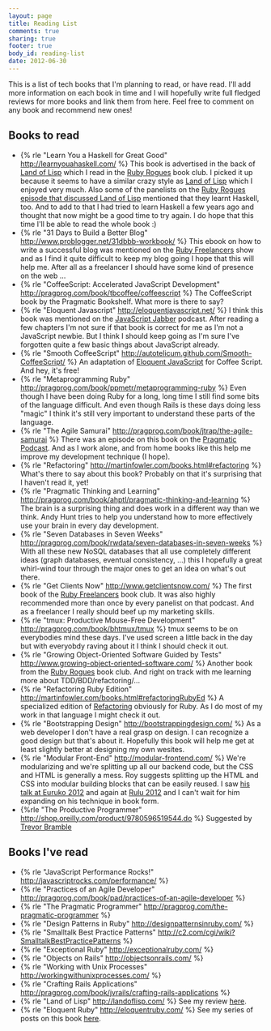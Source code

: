 ```yaml
---
layout: page
title: Reading List
comments: true
sharing: true
footer: true
body_id: reading-list
date: 2012-06-30
---
```


This is a list of tech books that I'm planning to read, or have read. I'll add more information on each book in time and I will hopefully write full fledged reviews for more books and link them from here. Feel free to comment on any book and recommend new ones!

Books to read
-------------

* {% rle "Learn You a Haskell for Great Good" http://learnyouahaskell.com/ %} This book is advertised in the back of [Land of Lisp](#landoflisp) which I read in the [Ruby Rogues](http://rubyrogues.com/) book club. I picked it up because it seems to have a similar crazy style as [Land of Lisp](#landoflisp) which I enjoyed very much. Also some of the panelists on the [Ruby Rogues episode that discussed Land of Lisp](http://rubyrogues.com/043-rr-book-club-land-of-list-with-conrad-barski/) mentioned that they learnt Haskell, too. And to add to that I had tried to learn Haskell a few years ago and thought that now might be a good time to try again. I do hope that this time I'll be able to read the whole book :)
* {% rle "31 Days to Build a Better Blog" http://www.problogger.net/31dbbb-workbook/ %} This ebook on how to write a successful blog was mentioned on the [Ruby Freelancers](http://rubyfreelancers.com/) show and as I find it quite difficult to keep my blog going I hope that this will help me. After all as a freelancer I should have some kind of presence on the web ...
* {% rle "CoffeeScript: Accelerated JavaScript Development" http://pragprog.com/book/tbcoffee/coffeescript %} The CoffeeScript book by the Pragmatic Bookshelf. What more is there to say?
* {% rle "Eloquent Javascript" http://eloquentjavascript.net/ %} I think this book was mentioned on the [JavaScript Jabber](http://javascriptjabber.com/) podcast. After reading a few chapters I'm not sure if that book is correct for me as I'm not a JavaScript newbie. But I think I should keep going as I'm sure I've forgotten quite a few basic things about JavaScript already.
* {% rle "Smooth CoffeeScript" http://autotelicum.github.com/Smooth-CoffeeScript/ %} An adaptation of [Eloquent JavaScript](#eloquentjavascript) for Coffee Script. And hey, it's free!
* {% rle "Metaprogramming Ruby" http://pragprog.com/book/ppmetr/metaprogramming-ruby %} Even though I have been doing Ruby for a long, long time I still find some bits of the language difficult. And even though Rails is these days doing less "magic" I think it's still very important to understand these parts of the language.
* {% rle "The Agile Samurai" http://pragprog.com/book/jtrap/the-agile-samurai %} There was an episode on this book on the [Pragmatic Podcast](http://pragprog.com/podcasts/show/33). And as I work alone, and from home books like this help me improve my development technique (I hope).
* {% rle "Refactoring" http://martinfowler.com/books.html#refactoring %} What's there to say about this book? Probably on that it's surprising that I haven't read it, yet!
* {% rle "Pragmatic Thinking and Learning" http://pragprog.com/book/ahptl/pragmatic-thinking-and-learning %} The brain is a surprising thing and does work in a different way than we think. Andy Hunt tries to help you understand how to more effectively use your brain in every day development.
* {% rle "Seven Databases in Seven Weeks" http://pragprog.com/book/rwdata/seven-databases-in-seven-weeks %} With all these new NoSQL databases that all use completely different ideas (graph databases, eventual consistency, ...) this I hopefully a great whirl-wind tour through the major ones to get an idea on what's out there.
* {% rle "Get Clients Now" http://www.getclientsnow.com/ %} The first book of the [Ruby Freelancers](http://rubyfreelancers.com/) book club. It was also highly recommended more than once by every panelist on that podcast. And as a freelancer I really should beef up my marketing skills.
* {% rle "tmux: Productive Mouse-Free Development" http://pragprog.com/book/bhtmux/tmux %} tmux seems to be on everybodies mind these days. I've used screen a little back in the day but with everyobdy raving about it I think I should check it out.
* {% rle "Growing Object-Oriented Software Guided by Tests" http://www.growing-object-oriented-software.com/ %} Another book from the [Ruby Rogues](http://rubyrogues.com/) book club. And right on track with me learning more about TDD/BDD/refactoring/...
* {% rle "Refactoring Ruby Edition" http://martinfowler.com/books.html#refactoringRubyEd %} A specialized edition of [Refactoring](#refactoring) obviously for Ruby. As I do most of my work in that language I might check it out.
* {% rle "Bootstrapping Design" http://bootstrappingdesign.com/ %} As a web developer I don't have a real grasp on design. I can recognize a good design but that's about it. Hopefully this book will help me get at least slightly better at designing my own wesites.
* {% rle "Modular Front-End" http://modular-frontend.com/ %} We're modularizing and we're splitting up all our backend code, but the CSS and HTML is generally a mess. Roy suggests splitting up the HTML and CSS into modular building blocks that can be easily reused. I saw [his talk at Euruko 2012](http://roy.io/euruko) and again at [Rulu 2012](http://rulu.eu) and I can't wait for him expanding on his technique in book form.
* {%rle "The Productive Programmer" http://shop.oreilly.com/product/9780596519544.do %} Suggested by [Trevor Bramble](http://trevorbramble.com/)

Books I've read
---------------

* {% rle "JavaScript Performance Rocks!" http://javascriptrocks.com/performance/ %}
* {% rle "Practices of an Agile Developer" http://pragprog.com/book/pad/practices-of-an-agile-developer %}
* {% rle "The Pragmatic Programmer" http://pragprog.com/the-pragmatic-programmer %}
* {% rle "Design Patterns in Ruby" http://designpatternsinruby.com/ %}
* {% rle "Smalltalk Best Practice Patterns" http://c2.com/cgi/wiki?SmalltalkBestPracticePatterns %}
* {% rle "Exceptional Ruby" http://exceptionalruby.com/ %}
* {% rle "Objects on Rails" http://objectsonrails.com/ %}
* {% rle "Working with Unix Processes" http://workingwithunixprocesses.com/ %}
* {% rle "Crafting Rails Applications" http://pragprog.com/book/jvrails/crafting-rails-applications %}
* {% rle "Land of Lisp" http://landoflisp.com/ %} See my review [here](/2012/03/08/book-review-land-of-lisp-by-conrad-barski/).
* {% rle "Eloquent Ruby" http://eloquentruby.com/ %} See my series of posts on this book [here](http://blog.dev/blog/categories/eloquent-ruby/).
